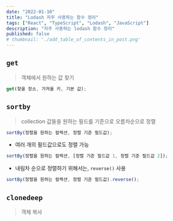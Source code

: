 ```yaml
---
date: "2022-01-10"
title: "Lodash 자주 사용하는 함수 정리"
tags: ["React", "TypeScript", "Lodash", "JavaScript"]
description: "자주 사용하는 lodash 함수 정리"
published: false
# thumbnail: './add_table_of_contents_in_post.png'
---
```


## `get`

> 객체에서 원하는 값 찾기

```javascript
get(찾을 장소, 가져올 키, 기본 값);
```

## `sortby`

> collection 값들을 원하는 필드를 기준으로 오름차순으로 정렬

```javascript
sortBy(정렬을 원하는 컬렉션, 정렬 기준 필드값);
```

- 여러 개의 필드값으로도 정렬 가능

```javascript
sortBy(정렬을 원하는 컬렉션, [정렬 기준 필드값 1, 정렬 기준 필드값 2]);
```

- 내림차 순으로 정렬하기 위해서는, `reverse()` 사용

```javascript
sortBy(정렬을 원하는 컬렉션, 정렬 기준 필드값).reverse();
```

## `clonedeep`

> 객체 복사
